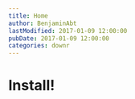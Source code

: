 ```yaml
---
title: Home
author: BenjaminAbt
lastModified: 2017-01-09 12:00:00
pubDate: 2017-01-09 12:00:00
categories: downr
---
```


# Install!
